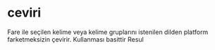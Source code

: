# ceviri
Fare ile seçilen kelime veya kelime gruplarını istenilen dilden platform farketmeksizin çevirir. Kullanması basittir Resul
